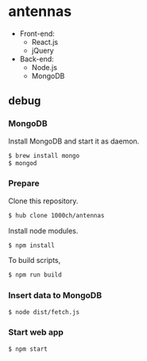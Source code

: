 # antennas

- Front-end:
    - React.js
    - jQuery
- Back-end:
    - Node.js
    - MongoDB

## debug

### MongoDB

Install MongoDB and start it as daemon.

```bash
$ brew install mongo
$ mongod
```

### Prepare

Clone this repository.

```bash
$ hub clone 1000ch/antennas
```

Install node modules.

```bash
$ npm install
```

To build scripts,

```bash
$ npm run build
```

### Insert data to MongoDB

```bash
$ node dist/fetch.js
```

### Start web app

```bash
$ npm start
```
